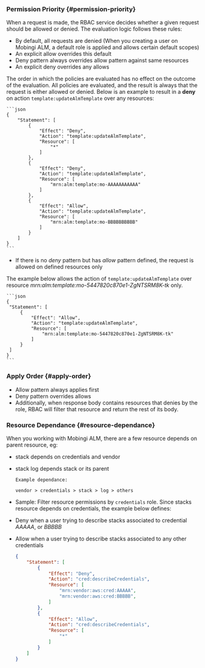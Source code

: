 
### Permission Priority {#permission-priority}

When a request is made, the RBAC service decides whether a given request should be allowed or denied. The evaluation logic follows these rules:

 - By default, all requests are denied (When you creating a user on Mobingi ALM, a default role is applied and allows certain default scopes)
 - An explicit allow overrides this default
 - Deny pattern always overrides allow pattern against same resources
 - An explicit deny overrides any allows

 The order in which the policies are evaluated has no effect on the outcome of the evaluation. All policies are evaluated, and the result is always that the request is either allowed or denied. Below is an example to result in a __deny__ on action `template:updateAlmTemplate` over any resources:

    ```json
    {
        "Statement": [
            {
                "Effect": "Deny",
                "Action": "template:updateAlmTemplate",
                "Resource": [
                    "*"
                ]
            },
            {
                "Effect": "Deny",
                "Action": "template:updateAlmTemplate",
                "Resource": [
                    "mrn:alm:template:mo-AAAAAAAAAAA"
                ]
            },
            {
                "Effect": "Allow",
                "Action": "template:updateAlmTemplate",
                "Resource": [
                    "mrn:alm:template:mo-BBBBBBBBBB"
                ]
            }
        ]
    }
    ```

 - If there is no _deny_ pattern but has _allow_ pattern defined, the request is allowed on defined resources only

 The example below allows the action of `template:updateAlmTemplate` over resource _mrn:alm:template:mo-5447820c870e1-ZgNTSRM8K-tk_ only.

    ```json
    {
     "Statement": [
         {
             "Effect": "Allow",
             "Action": "template:updateAlmTemplate",
             "Resource": [
                 "mrn:alm:template:mo-5447820c870e1-ZgNTSRM8K-tk"
             ]
         }
     ]
    }
    ```

### Apply Order {#apply-order}

 - Allow pattern always applies first
 - Deny pattern overrides allows
 - Additionally, when response body contains resources that denies by the role, RBAC will filter that resource and return the rest of its body.

### Resource Dependance {#resource-dependance}

When you working with Mobingi ALM, there are a few resource depends on parent resource, eg:

 - stack depends on credentials and vendor
 - stack log depends stack or its parent

    ```
    Example dependance:

    vendor > credentials > stack > log > others
    ```

- Sample: Filter resource permissions by `credentials` role. Since stacks resource depends on credentials, the example below defines:

 - Deny when a user trying to describe stacks associated to credential _AAAAA_, or _BBBBB_
 - Allow when a user trying to describe stacks associated to any other credentials

    ```json
    {
        "Statement": [
            {
                "Effect": "Deny",
                "Action": "cred:describeCredentials",
                "Resource": [
                    "mrn:vendor:aws:cred:AAAAA",
                    "mrn:vendor:aws:cred:BBBBB",
                ]
            },
            {
                "Effect": "Allow",
                "Action": "cred:describeCredentials",
                "Resource": [
                    "*"
                ]
            }
        ]
    }
    ```
